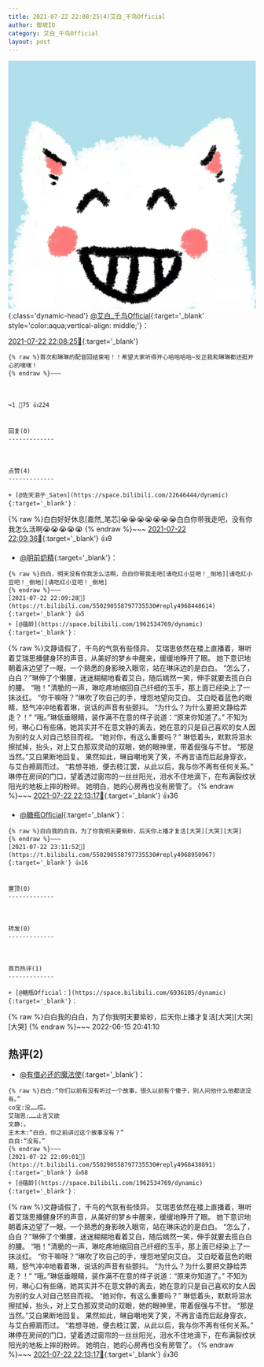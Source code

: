 ```yaml
---
title: 2021-07-22 22:08:25(4)艾白_千鸟Official
author: 御坂IO
category: 艾白_千鸟Official
layout: post
---
```


![img](/images/9ae8b9445fd0665cc014d9080156a45271be73c6.jpg){:class='dynamic-head'}
[@艾白_千鸟Official](https://space.bilibili.com/334537711/dynamic){:target='_blank' style='color:aqua;vertical-align: middle;'}：

[2021-07-22 22:08:25🔗](https://t.bilibili.com/550290558797735530){:target='_blank'}

~~~
{% raw %}首次和琳琳的配音回结束啦！！希望大家听得开心哈哈哈哈~反正我和琳琳都还挺开心的嘿嘿！
{% endraw %}~~~



↪️1 💬75 👍224


回复(0)
-------------



点赞(4)
-------------

+ [@佐天泪子_Saten](https://space.bilibili.com/22646444/dynamic){:target='_blank'}：
~~~
{% raw %}白白好好休息[嘉然_笔芯]😭😭😭😭😭😭😭白白你带我走吧，没有你我怎么活啊😭😭😭😭😭
{% endraw %}~~~
[2021-07-22 22:09:36🔗](https://t.bilibili.com/550290558797735530#reply4968450552){:target='_blank'} 👍9
+ [@明前奶精](https://space.bilibili.com/31310270/dynamic){:target='_blank'}：
~~~
{% raw %}白白，明天没有你我怎么活啊，白白你带我走吧[请吃红小豆吧！_倒地][请吃红小豆吧！_倒地][请吃红小豆吧！_倒地]
{% endraw %}~~~
[2021-07-22 22:09:28🔗](https://t.bilibili.com/550290558797735530#reply4968448614){:target='_blank'} 👍5
+ [@蕴龄](https://space.bilibili.com/1962534769/dynamic){:target='_blank'}：
~~~
{% raw %}文静请假了，千鸟的气氛有些怪异。
艾瑞思依然在楼上直播着，琳听着艾瑞思播健身环的声音，从美好的梦乡中醒来，缓缓地睁开了眼。
她下意识地朝着床边望了一眼，一个熟悉的身影映入眼帘，站在琳床边的是白白。
“怎么了，白白？”琳伸了个懒腰，迷迷糊糊地看着艾白，随后嫣然一笑，伸手就要去揽白白的腰。
“啪！”清脆的一声，琳吃疼地缩回自己纤细的玉手，那上面已经染上了一抹淡红。
“你干嘛呀？”琳吹了吹自己的手，埋怨地望向艾白。
艾白眨着蓝色的眼睛，怒气冲冲地看着琳，说话的声音有些颤抖。
“为什么？为什么要把文静给弄走？！”
“哦。”琳低垂眼睛，装作满不在意的样子说道：“原来你知道了。”
不知为何，琳心口有些痛，她其实并不在意文静的离去，她在意的只是自己喜欢的女人因为别的女人对自己怒目而视。
“她对你，有这么重要吗？”
琳低着头，默默将泪水擦拭掉，抬头，对上艾白那双灵动的双眼，她的眼神里，带着倔强与不甘。
“那是当然。”艾白果断地回复。
果然如此，琳自嘲地笑了笑，不再言语而后起身穿衣，与艾白擦肩而过。
“若想寻她，便去枝江罢，从此以后，我与你不再有任何关系。”
琳停在房间的门口，望着透过窗帘的一丝丝阳光，泪水不住地滴下，在布满裂纹状阳光的地板上摔的粉碎。
她明白，她的心房再也没有房管了。
{% endraw %}~~~
[2021-07-22 22:13:17🔗](https://t.bilibili.com/550290558797735530#reply4968485404){:target='_blank'} 👍36
+ [@糖瓶Official](https://space.bilibili.com/6936105/dynamic){:target='_blank'}：
~~~
{% raw %}白白我的白白，为了你我明天要紫砂，后天你上播才复活[大哭][大哭][大哭]
{% endraw %}~~~
[2021-07-22 23:11:52🔗](https://t.bilibili.com/550290558797735530#reply4968950967){:target='_blank'} 👍16


置顶(0)
-------------



转发(0)
-------------



首页热评(1)
-------------

+ [@糖瓶Official：](https://space.bilibili.com/6936105/dynamic){:target='_blank'}：
~~~
{% raw %}白白我的白白，为了你我明天要紫砂，后天你上播才复活[大哭][大哭][大哭]
{% endraw %}~~~
2022-06-15 20:41:10


热评(2)
-------------

+ [@有借必还的魔法使](https://space.bilibili.com/7955075/dynamic){:target='_blank'}：
~~~
{% raw %}白白:“你们以前有没有听过一个故事，很久以前有个傻子，别人问他什么他都说没有。”
co宝:没……哎。
艾瑞思:……止言又欲
文静:。
王木木:“白白，你之前讲过这个故事没有？”
白白:“没有。”
{% endraw %}~~~
[2021-07-22 22:09:01🔗](https://t.bilibili.com/550290558797735530#reply4968438891){:target='_blank'} 👍68
+ [@蕴龄](https://space.bilibili.com/1962534769/dynamic){:target='_blank'}：
~~~
{% raw %}文静请假了，千鸟的气氛有些怪异。
艾瑞思依然在楼上直播着，琳听着艾瑞思播健身环的声音，从美好的梦乡中醒来，缓缓地睁开了眼。
她下意识地朝着床边望了一眼，一个熟悉的身影映入眼帘，站在琳床边的是白白。
“怎么了，白白？”琳伸了个懒腰，迷迷糊糊地看着艾白，随后嫣然一笑，伸手就要去揽白白的腰。
“啪！”清脆的一声，琳吃疼地缩回自己纤细的玉手，那上面已经染上了一抹淡红。
“你干嘛呀？”琳吹了吹自己的手，埋怨地望向艾白。
艾白眨着蓝色的眼睛，怒气冲冲地看着琳，说话的声音有些颤抖。
“为什么？为什么要把文静给弄走？！”
“哦。”琳低垂眼睛，装作满不在意的样子说道：“原来你知道了。”
不知为何，琳心口有些痛，她其实并不在意文静的离去，她在意的只是自己喜欢的女人因为别的女人对自己怒目而视。
“她对你，有这么重要吗？”
琳低着头，默默将泪水擦拭掉，抬头，对上艾白那双灵动的双眼，她的眼神里，带着倔强与不甘。
“那是当然。”艾白果断地回复。
果然如此，琳自嘲地笑了笑，不再言语而后起身穿衣，与艾白擦肩而过。
“若想寻她，便去枝江罢，从此以后，我与你不再有任何关系。”
琳停在房间的门口，望着透过窗帘的一丝丝阳光，泪水不住地滴下，在布满裂纹状阳光的地板上摔的粉碎。
她明白，她的心房再也没有房管了。
{% endraw %}~~~
[2021-07-22 22:13:17🔗](https://t.bilibili.com/550290558797735530#reply4968485404){:target='_blank'} 👍36


